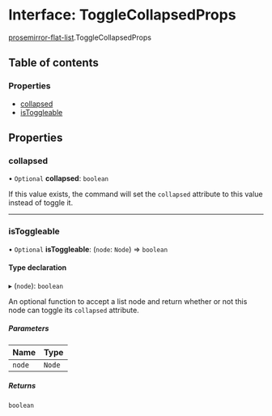 # Interface: ToggleCollapsedProps

[prosemirror-flat-list](../modules/prosemirror_flat_list.md).ToggleCollapsedProps

## Table of contents

### Properties

- [collapsed](prosemirror_flat_list.ToggleCollapsedProps.md#collapsed)
- [isToggleable](prosemirror_flat_list.ToggleCollapsedProps.md#istoggleable)

## Properties

### collapsed

• `Optional` **collapsed**: `boolean`

If this value exists, the command will set the `collapsed` attribute to
this value instead of toggle it.

___

### isToggleable

• `Optional` **isToggleable**: (`node`: `Node`) => `boolean`

#### Type declaration

▸ (`node`): `boolean`

An optional function to accept a list node and return whether or not this
node can toggle its `collapsed` attribute.

##### Parameters

| Name | Type |
| :------ | :------ |
| `node` | `Node` |

##### Returns

`boolean`
